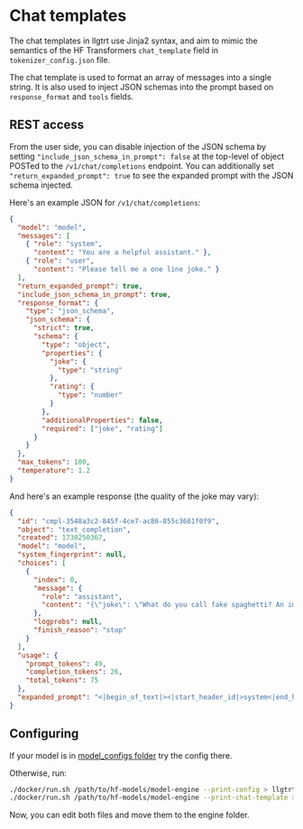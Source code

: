 # Chat templates

The chat templates in llgtrt use Jinja2 syntax, and aim to mimic the
semantics of the HF Transformers `chat_template` field in `tokenizer_config.json` file.

The chat template is used to format an array of messages into a single string.
It is also used to inject JSON schemas into the prompt based on `response_format`
and `tools` fields.

## REST access

From the user side, you can disable injection of the JSON schema by setting
`"include_json_schema_in_prompt": false` at the top-level of object POSTed
to the `/v1/chat/completions` endpoint.
You can additionally set `"return_expanded_prompt": true` to see the expanded
prompt with the JSON schema injected.

Here's an example JSON for `/v1/chat/completions`:

```json
{
  "model": "model",
  "messages": [
    { "role": "system",
      "content": "You are a helpful assistant." },
    { "role": "user",
      "content": "Please tell me a one line joke." }
  ],
  "return_expanded_prompt": true,
  "include_json_schema_in_prompt": true,
  "response_format": {
    "type": "json_schema",
    "json_schema": {
      "strict": true,
      "schema": {
        "type": "object",
        "properties": {
          "joke": {
            "type": "string"
          },
          "rating": {
            "type": "number"
          }
        },
        "additionalProperties": false,
        "required": ["joke", "rating"]
      }
    }
  },
  "max_tokens": 100,
  "temperature": 1.2
}
```

And here's an example response (the quality of the joke may vary):

```json
{
  "id": "cmpl-3548a3c2-845f-4ce7-ac86-855c3661f0f9",
  "object": "text_completion",
  "created": 1730250367,
  "model": "model",
  "system_fingerprint": null,
  "choices": [
    {
      "index": 0,
      "message": {
        "role": "assistant",
        "content": "{\"joke\": \"What do you call fake spaghetti? An impasta.\"  , \"rating\": 0.8}"
      },
      "logprobs": null,
      "finish_reason": "stop"
    }
  ],
  "usage": {
    "prompt_tokens": 49,
    "completion_tokens": 26,
    "total_tokens": 75
  },
  "expanded_prompt": "<|begin_of_text|><|start_header_id|>system<|end_header_id|>\n\nCutting Knowledge Date: December 2023\nToday Date: 30 October 2024\n\nYou are a helpful assistant.<|eot_id|><|start_header_id|>user<|end_header_id|>\n\nAnswer the user's question following this exact JSON schema:\n{\n    \"type\": \"object\",\n    \"properties\": {\n        \"joke\": {\n            \"type\": \"string\"\n        },\n        \"rating\": {\n            \"type\": \"number\"\n        }\n    },\n    \"additionalProperties\": false,\n    \"required\": [\n        \"joke\",\n        \"rating\"\n    ]\n}\n<|eot_id|><|start_header_id|>user<|end_header_id|>\n\nPlease tell me a one line joke.<|eot_id|><|start_header_id|>assistant<|end_header_id|>\n\n"
}
```

## Configuring

If your model is in [model_configs folder](../model_configs) try the config there.

Otherwise, run:

```bash
./docker/run.sh /path/to/hf-models/model-engine --print-config > llgtrt.json5
./docker/run.sh /path/to/hf-models/model-engine --print-chat-template > chat_template.j2
```

Now, you can edit both files and move them to the engine folder.
